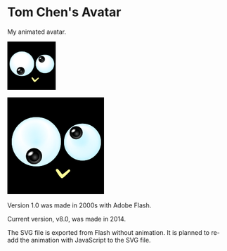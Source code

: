 # Tom Chen's Avatar

My animated avatar.

<img src="https://github.com/tomchen/my-avatar/raw/master/tomchen.gif" alt="Tom Chen's animated GIF avatar" title="Tom Chen's animated GIF avatar" height="110px" width="110px">

![Tom Chen's non-animated SVG avatar](https://github.com/tomchen/my-avatar/raw/master/tomchen.svg "Tom Chen's non-animated SVG avatar")

Version 1.0 was made in 2000s with Adobe Flash.

Current version, v8.0, was made in 2014.

The SVG file is exported from Flash without animation. It is planned to re-add the animation with JavaScript to the SVG file.
